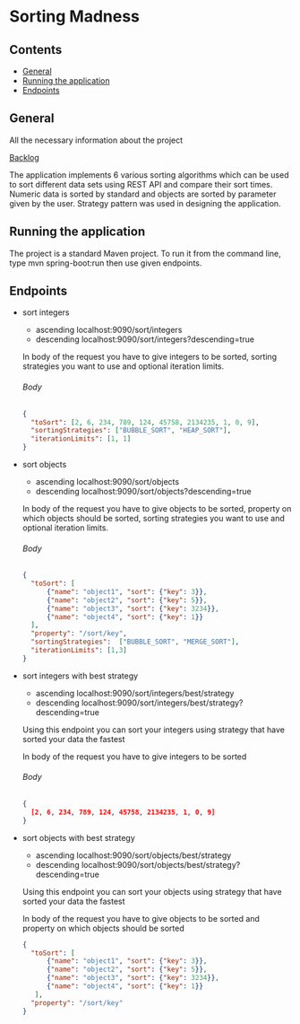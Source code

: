 # Sorting Madness

## Contents
* [General](#general)
* [Running the application](#running-the-application)
* [Endpoints](#endpoints)

## General

All the necessary information about the project

[Backlog](https://docs.google.com/spreadsheets/d/1NBvADZVLzGd5_zMO9ObgqBY62RBQ5A0g/edit#gid=1602270925)

The application implements 6 various sorting algorithms which can be used to sort different data sets using REST API and compare their sort times.
Numeric data is sorted by standard and objects are sorted by parameter given by the user.
Strategy pattern was used in designing the application.



## Running the application
The project is a standard Maven project. To run it from the command line, type mvn spring-boot:run then use given endpoints.



## Endpoints
- sort integers 
  - ascending localhost:9090/sort/integers
  - descending localhost:9090/sort/integers?descending=true
  
  In body of the request you have to give integers to be sorted, sorting strategies you want to use and optional iteration limits.
  ###### Body
    ```json
    {
      "toSort": [2, 6, 234, 789, 124, 45758, 2134235, 1, 0, 9],
      "sortingStrategies": ["BUBBLE_SORT", "HEAP_SORT"],
      "iterationLimits": [1, 1]
    }
   ```
- sort objects 
  - ascending localhost:9090/sort/objects
  - descending localhost:9090/sort/objects?descending=true
  
  In body of the request you have to give objects to be sorted, property on which objects should be sorted, sorting strategies you want to use and optional iteration limits.
  ###### Body
  ```json
  {
    "toSort": [
        {"name": "object1", "sort": {"key": 3}},
        {"name": "object2", "sort": {"key": 5}},
        {"name": "object3", "sort": {"key": 3234}},
        {"name": "object4", "sort": {"key": 1}} 
    ],
    "property": "/sort/key",
    "sortingStrategies":  ["BUBBLE_SORT", "MERGE_SORT"],
    "iterationLimits": [1,3]
  }
  ```
- sort integers with best strategy
  - ascending localhost:9090/sort/integers/best/strategy
  - descending localhost:9090/sort/integers/best/strategy?descending=true
  
  Using this endpoint you can sort your integers using strategy that have sorted your data the fastest

  In body of the request you have to give integers to be sorted 
  ###### Body
  ```json
  {
    [2, 6, 234, 789, 124, 45758, 2134235, 1, 0, 9]
  }
  ```
- sort objects with best strategy
  - ascending localhost:9090/sort/objects/best/strategy
  - descending localhost:9090/sort/objects/best/strategy?descending=true
  
  Using this endpoint you can sort your objects using strategy that have sorted your data the fastest

  In body of the request you have to give objects to be sorted and property on which objects should be sorted
  
  ```json
  {
    "toSort": [
        {"name": "object1", "sort": {"key": 3}},
        {"name": "object2", "sort": {"key": 5}},
        {"name": "object3", "sort": {"key": 3234}},
        {"name": "object4", "sort": {"key": 1}}
     ],
    "property": "/sort/key"
  }
  ```

